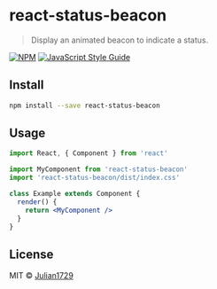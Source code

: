 # react-status-beacon

> Display an animated beacon to indicate a status.

[![NPM](https://img.shields.io/npm/v/react-status-beacon.svg)](https://www.npmjs.com/package/react-status-beacon) [![JavaScript Style Guide](https://img.shields.io/badge/code_style-standard-brightgreen.svg)](https://standardjs.com)

## Install

```bash
npm install --save react-status-beacon
```

## Usage

```jsx
import React, { Component } from 'react'

import MyComponent from 'react-status-beacon'
import 'react-status-beacon/dist/index.css'

class Example extends Component {
  render() {
    return <MyComponent />
  }
}
```

## License

MIT © [Julian1729](https://github.com/Julian1729)
